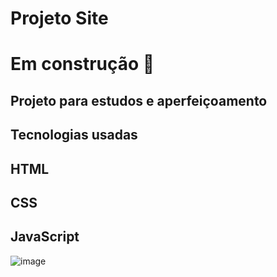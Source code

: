 # Projeto Site 
# Em construção 🚧 

## Projeto para estudos e aperfeiçoamento
## Tecnologias usadas
## HTML
## CSS
## JavaScript
![image](https://github.com/user-attachments/assets/21ad38cd-4be3-478d-8990-f0a66f2f1469)
